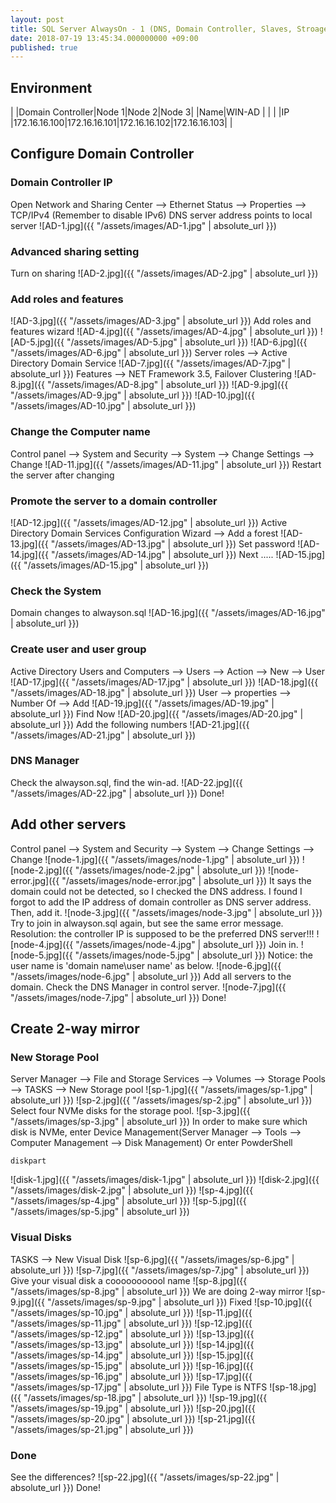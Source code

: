 ```yaml
---
layout: post
title: SQL Server AlwaysOn - 1 (DNS, Domain Controller, Slaves, Stroage Poll)
date: 2018-07-19 13:45:34.000000000 +09:00
published: true
---
```


## Environment 
|    |Domain Controller|Node 1|Node 2|Node 3|
|Name|WIN-AD           |      |      |
|IP  |172.16.16.100|172.16.16.101|172.16.16.102|172.16.16.103|
|

## Configure Domain Controller
### Domain Controller IP
Open Network and Sharing Center --> Ethernet Status --> Properties --> TCP/IPv4
(Remember to disable IPv6)
DNS server address points to local server
![AD-1.jpg]({{ "/assets/images/AD-1.jpg" | absolute_url }})

### Advanced sharing setting 
Turn on sharing
![AD-2.jpg]({{ "/assets/images/AD-2.jpg" | absolute_url }})

### Add roles and features
![AD-3.jpg]({{ "/assets/images/AD-3.jpg" | absolute_url }})
Add roles and features wizard
![AD-4.jpg]({{ "/assets/images/AD-4.jpg" | absolute_url }})
![AD-5.jpg]({{ "/assets/images/AD-5.jpg" | absolute_url }})
![AD-6.jpg]({{ "/assets/images/AD-6.jpg" | absolute_url }})
Server roles --> Active Directory Domain Service
![AD-7.jpg]({{ "/assets/images/AD-7.jpg" | absolute_url }})
Features --> NET Framework 3.5, Failover Clustering
![AD-8.jpg]({{ "/assets/images/AD-8.jpg" | absolute_url }})
![AD-9.jpg]({{ "/assets/images/AD-9.jpg" | absolute_url }})
![AD-10.jpg]({{ "/assets/images/AD-10.jpg" | absolute_url }})

### Change the Computer name
Control panel --> System and Security --> System --> Change Settings --> Change
![AD-11.jpg]({{ "/assets/images/AD-11.jpg" | absolute_url }})
Restart the server after changing

### Promote the server to a domain controller
![AD-12.jpg]({{ "/assets/images/AD-12.jpg" | absolute_url }})
Active Directory Domain Services Configuration Wizard --> Add a forest
![AD-13.jpg]({{ "/assets/images/AD-13.jpg" | absolute_url }})
Set password
![AD-14.jpg]({{ "/assets/images/AD-14.jpg" | absolute_url }})
Next .....
![AD-15.jpg]({{ "/assets/images/AD-15.jpg" | absolute_url }})

### Check the System
Domain changes to alwayson.sql
![AD-16.jpg]({{ "/assets/images/AD-16.jpg" | absolute_url }})

### Create user and user group
Active Directory Users and Computers --> Users --> Action --> New --> User
![AD-17.jpg]({{ "/assets/images/AD-17.jpg" | absolute_url }})
![AD-18.jpg]({{ "/assets/images/AD-18.jpg" | absolute_url }})
User --> properties --> Number Of --> Add
![AD-19.jpg]({{ "/assets/images/AD-19.jpg" | absolute_url }})
Find Now
![AD-20.jpg]({{ "/assets/images/AD-20.jpg" | absolute_url }})
Add the following numbers
![AD-21.jpg]({{ "/assets/images/AD-21.jpg" | absolute_url }})

### DNS Manager
Check the alwayson.sql, find the win-ad.
![AD-22.jpg]({{ "/assets/images/AD-22.jpg" | absolute_url }})
Done!

## Add other servers
Control panel --> System and Security --> System --> Change Settings --> Change
![node-1.jpg]({{ "/assets/images/node-1.jpg" | absolute_url }})
![node-2.jpg]({{ "/assets/images/node-2.jpg" | absolute_url }})
![node-error.jpg]({{ "/assets/images/node-error.jpg" | absolute_url }})
It says the domain could not be detected, so I checked the DNS address. I found I forgot to add the IP address of domain controller as DNS server address. Then, add it.
![node-3.jpg]({{ "/assets/images/node-3.jpg" | absolute_url }})
Try to join in alwayson.sql again, but see the same error message. 
Resolution: the controller IP is supposed to be the preferred DNS server!!!
![node-4.jpg]({{ "/assets/images/node-4.jpg" | absolute_url }})
Join in. 
![node-5.jpg]({{ "/assets/images/node-5.jpg" | absolute_url }})
Notice: the user name is 'domain name\user name' as below.
![node-6.jpg]({{ "/assets/images/node-6.jpg" | absolute_url }})
Add all servers to the domain. Check the DNS Manager in control server.
![node-7.jpg]({{ "/assets/images/node-7.jpg" | absolute_url }})
Done!

## Create 2-way mirror
### New Storage Pool
Server Manager --> File and Storage Services --> Volumes --> Storage Pools --> TASKS --> New Storage pool
![sp-1.jpg]({{ "/assets/images/sp-1.jpg" | absolute_url }})
![sp-2.jpg]({{ "/assets/images/sp-2.jpg" | absolute_url }})
Select four NVMe disks for the storage pool. 
![sp-3.jpg]({{ "/assets/images/sp-3.jpg" | absolute_url }})
In order to make sure which disk is NVMe, enter Device Management(Server Manager --> Tools --> Computer Management --> Disk Management)
Or enter PowderShell
```
diskpart
```
![disk-1.jpg]({{ "/assets/images/disk-1.jpg" | absolute_url }})
![disk-2.jpg]({{ "/assets/images/disk-2.jpg" | absolute_url }})
![sp-4.jpg]({{ "/assets/images/sp-4.jpg" | absolute_url }})
![sp-5.jpg]({{ "/assets/images/sp-5.jpg" | absolute_url }})

### Visual Disks
TASKS --> New Visual Disk
![sp-6.jpg]({{ "/assets/images/sp-6.jpg" | absolute_url }})
![sp-7.jpg]({{ "/assets/images/sp-7.jpg" | absolute_url }})
Give your visual disk a cooooooooool name
![sp-8.jpg]({{ "/assets/images/sp-8.jpg" | absolute_url }})
We are doing 2-way mirror
![sp-9.jpg]({{ "/assets/images/sp-9.jpg" | absolute_url }})
Fixed
![sp-10.jpg]({{ "/assets/images/sp-10.jpg" | absolute_url }})
![sp-11.jpg]({{ "/assets/images/sp-11.jpg" | absolute_url }})
![sp-12.jpg]({{ "/assets/images/sp-12.jpg" | absolute_url }})
![sp-13.jpg]({{ "/assets/images/sp-13.jpg" | absolute_url }})
![sp-14.jpg]({{ "/assets/images/sp-14.jpg" | absolute_url }})
![sp-15.jpg]({{ "/assets/images/sp-15.jpg" | absolute_url }})
![sp-16.jpg]({{ "/assets/images/sp-16.jpg" | absolute_url }})
![sp-17.jpg]({{ "/assets/images/sp-17.jpg" | absolute_url }})
File Type is NTFS
![sp-18.jpg]({{ "/assets/images/sp-18.jpg" | absolute_url }})
![sp-19.jpg]({{ "/assets/images/sp-19.jpg" | absolute_url }})
![sp-20.jpg]({{ "/assets/images/sp-20.jpg" | absolute_url }})
![sp-21.jpg]({{ "/assets/images/sp-21.jpg" | absolute_url }})

### Done
See the differences?
![sp-22.jpg]({{ "/assets/images/sp-22.jpg" | absolute_url }})
Done!

